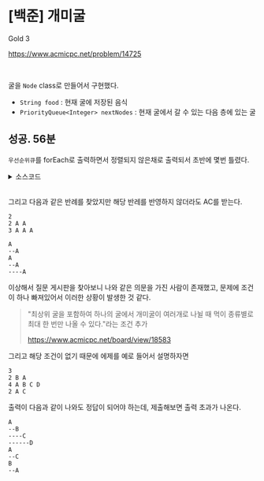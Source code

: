 # [백준] 개미굴

Gold 3

https://www.acmicpc.net/problem/14725

<br>

굴을 `Node` class로 만들어서 구현했다.

- `String food` : 현재 굴에 저장된 음식
- `PriorityQueue<Integer> nextNodes` : 현재 굴에서 갈 수 있는 다음 층에 있는 굴

## 성공. 56분

`우선순위큐`를 forEach로 출력하면서 정렬되지 않은채로 출력되서 초반에 몇번 틀렸다.

<details><summary>소스코드</summary>

```java
import java.io.BufferedReader;
import java.io.InputStreamReader;
import java.util.PriorityQueue;
import java.util.StringTokenizer;

class Node implements Comparable<Node> {
    public String food;
    public int depth;
    public PriorityQueue<Node> nextNodes;

    public Node(String food, int depth) {
        this.food = food;
        this.depth = depth;
        nextNodes = new PriorityQueue<>();
    }

    public void insertNextNode(Node nextNode) {
        nextNodes.add(nextNode);
    }

    @Override
    public int compareTo(Node other) {
        return food.compareTo(other.food);
    }

    public void print() {
        if (depth != -1) { // rootNode 예외 처리
            StringBuilder sb = new StringBuilder();
            for (int i = 0; i < depth; i++) {
                sb.append("--");
            }
            sb.append(this.food);
            System.out.println(sb);
        }

        while (!nextNodes.isEmpty()) {
            Node nextNode = nextNodes.poll();
            nextNode.print();
        }
    }
}

class Main {

    final int INF = 987654321;

    Node root;
    int N, K;

    void solution() throws Exception {
        BufferedReader br = new BufferedReader(new InputStreamReader(System.in));
        StringBuilder sb = new StringBuilder();

        root = new Node("root", -1);
        N = Integer.parseInt(br.readLine());
        for (int i = 0; i < N; i++) {
            StringTokenizer st = new StringTokenizer(br.readLine());
            int K = Integer.parseInt(st.nextToken());

            Node prevNode = root;
            for (int depth = 0; depth < K; depth++) {
                String food = st.nextToken();
                Node curNode = null;
                for (Node node : prevNode.nextNodes) {
                    if(!node.food.equals(food)) continue;
                    curNode = node;
                    break;
                }
                if(curNode == null) {
                    curNode = new Node(food, depth);
                    prevNode.insertNextNode(curNode);
                }

                prevNode = curNode;
            }
        }

        root.print();

        br.close();
    }

    public static void main(String[] args) throws Exception {
        new Main().solution();
    }
}
```

</details>

<br>

그리고 다음과 같은 반례를 찾았지만 해당 반레를 반영하지 않더라도 AC를 받는다.

```
2
2 A A
3 A A A

A
--A
A
--A
----A
```

이상해서 질문 게시판을 찾아보니 나와 같은 의문을 가진 사람이 존재했고, 문제에 조건이 하나 빠져있어서 이러한 상황이 발생한 것 같다.

> "최상위 굴을 포함하여 하나의 굴에서 개미굴이 여러개로 나뉠 때 먹이 종류별로 최대 한 번만 나올 수 있다."라는 조건 추가
> 
> https://www.acmicpc.net/board/view/18583

그리고 해당 조건이 없기 때문에 에제를 예로 들어서 설명하자면

```
3
2 B A
4 A B C D
2 A C
```

출력이 다음과 같이 나와도 정답이 되어야 하는데, 제출해보면 출력 초과가 나온다.

```
A
--B
----C
------D
A
--C
B
--A
```